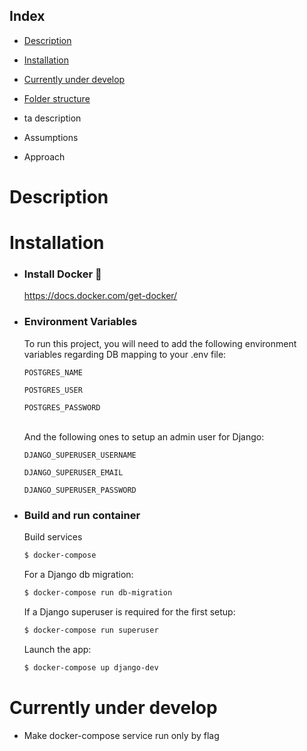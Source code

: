 ## Index
- [Description](#Description)
- [Installation](#Installation)
- [Currently under develop](#Currently-under-develop)
- [Folder structure](#Folder-structure)

- ta description
- Assumptions
- Approach


# Description
# Installation
- ### Install Docker :whale:
  https://docs.docker.com/get-docker/

- ### Environment Variables
  To run this project, you will need to add the following environment variables regarding DB mapping to your .env file:

  `POSTGRES_NAME`

  `POSTGRES_USER`

  `POSTGRES_PASSWORD`

  <br/>And the following ones to setup an admin user for Django:

  `DJANGO_SUPERUSER_USERNAME`

  `DJANGO_SUPERUSER_EMAIL`

  `DJANGO_SUPERUSER_PASSWORD`

- ### Build and run container
  Build services
  ```bash
  $ docker-compose
  ```

  For a Django db migration:
  ```bash
  $ docker-compose run db-migration
  ```

  If a Django superuser is required for the first setup:
  ```bash
  $ docker-compose run superuser
  ```
  
  Launch the app:
  ```bash
  $ docker-compose up django-dev
  ```

# Currently under develop

- Make docker-compose service <superuser> run only by flag
